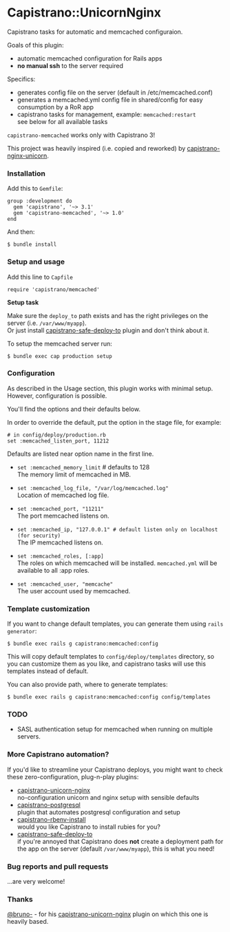 # Capistrano::UnicornNginx

Capistrano tasks for automatic and memcached configuraion.

Goals of this plugin:

* automatic memcached configuration for Rails apps
* **no manual ssh** to the server required

Specifics:

* generates config file on the server (default in /etc/memcached.conf)
* generates a memcached.yml config file in shared/config for easy consumption by a RoR app
* capistrano tasks for management, example: `memcached:restart`<br/>
see below for all available tasks

`capistrano-memcached` works only with Capistrano 3!

This project was heavily inspired (i.e. copied and reworked) by 
[capistrano-nginx-unicorn](https://github.com/bruno-/capistrano-nginx-unicorn).

### Installation

Add this to `Gemfile`:

    group :development do
      gem 'capistrano', '~> 3.1'
      gem 'capistrano-memcached', '~> 1.0'
    end

And then:

    $ bundle install

### Setup and usage

Add this line to `Capfile`

    require 'capistrano/memcached'

**Setup task**

Make sure the `deploy_to` path exists and has the right privileges on the
server (i.e. `/var/www/myapp`).<br/>
Or just install
[capistrano-safe-deploy-to](https://github.com/bruno-/capistrano-safe-deploy-to)
plugin and don't think about it.

To setup the memcached server run:

    $ bundle exec cap production setup

### Configuration

As described in the Usage section, this plugin works with minimal setup.
However, configuration is possible.

You'll find the options and their defaults below.

In order to override the default, put the option in the stage file, for example:

    # in config/deploy/production.rb
    set :memcached_listen_port, 11212

Defaults are listed near option name in the first line.

* `set :memcached_memory_limit` # defaults to 128<br/>
The memory limit of memcached in MB.

* `set :memcached_log_file, "/var/log/memcached.log"`<br/>
Location of memcached log file.

* `set :memcached_port, "11211"`<br/>
The port memcached listens on.

* `set :memcached_ip, "127.0.0.1" # default listen only on localhost (for security) `<br/>
The IP memcached listens on.

* `set :memcached_roles, [:app]`<br/>
The roles on which memcached will be installed. `memcached.yml` will be available to all :app roles.

* `set :memcached_user, "memcache"`<br/>
The user account used by memcached.


### Template customization

If you want to change default templates, you can generate them using
`rails generator`:

    $ bundle exec rails g capistrano:memcached:config

This will copy default templates to `config/deploy/templates` directory, so you
can customize them as you like, and capistrano tasks will use this templates
instead of default.

You can also provide path, where to generate templates:

    $ bundle exec rails g capistrano:memcached:config config/templates

    
### TODO
* SASL authentication setup for memcached when running on multiple servers. 
    
### More Capistrano automation?

If you'd like to streamline your Capistrano deploys, you might want to check
these zero-configuration, plug-n-play plugins:

- [capistrano-unicorn-nginx](https://github.com/bruno-/capistrano-unicorn-nginx)<br/>
no-configuration unicorn and nginx setup with sensible defaults
- [capistrano-postgresql](https://github.com/bruno-/capistrano-postgresql)<br/>
plugin that automates postgresql configuration and setup
- [capistrano-rbenv-install](https://github.com/bruno-/capistrano-rbenv-install)<br/>
would you like Capistrano to install rubies for you?
- [capistrano-safe-deploy-to](https://github.com/bruno-/capistrano-safe-deploy-to)<br/>
if you're annoyed that Capistrano does **not** create a deployment path for the
app on the server (default `/var/www/myapp`), this is what you need!

### Bug reports and pull requests

...are very welcome!

### Thanks

[@bruno-](https://github.com/bruno-) - for his
[capistrano-unicorn-nginx](https://github.com/bruno-/capistrano-unicorn-nginx) plugin on which this
one is heavily based.
